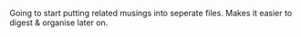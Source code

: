 Going to start putting related musings into seperate files. Makes it easier to digest & organise later on.